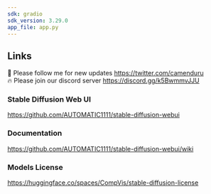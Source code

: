 ```yaml
---
sdk: gradio
sdk_version: 3.29.0
app_file: app.py
---
```


## Links

🐣 Please follow me for new updates https://twitter.com/camenduru <br />
🔥 Please join our discord server https://discord.gg/k5BwmmvJJU

### Stable Diffusion Web UI
https://github.com/AUTOMATIC1111/stable-diffusion-webui

### Documentation
https://github.com/AUTOMATIC1111/stable-diffusion-webui/wiki

### Models License
https://huggingface.co/spaces/CompVis/stable-diffusion-license
